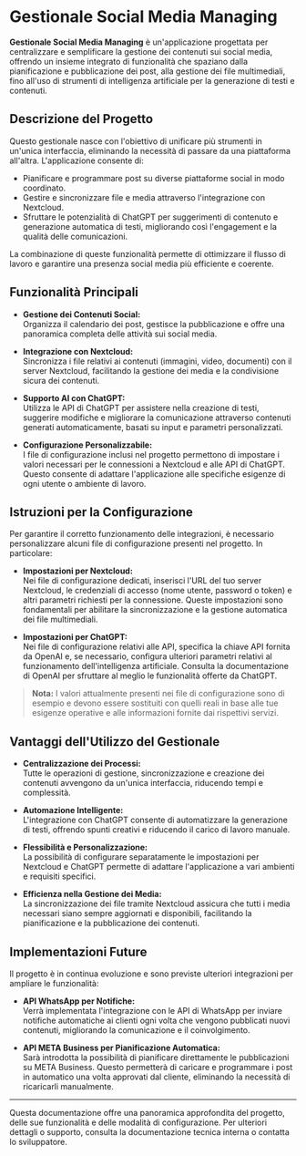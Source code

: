 # Gestionale Social Media Managing

**Gestionale Social Media Managing** è un'applicazione progettata per centralizzare e semplificare la gestione dei contenuti sui social media, offrendo un insieme integrato di funzionalità che spaziano dalla pianificazione e pubblicazione dei post, alla gestione dei file multimediali, fino all'uso di strumenti di intelligenza artificiale per la generazione di testi e contenuti.

## Descrizione del Progetto

Questo gestionale nasce con l'obiettivo di unificare più strumenti in un'unica interfaccia, eliminando la necessità di passare da una piattaforma all'altra. L'applicazione consente di:
- Pianificare e programmare post su diverse piattaforme social in modo coordinato.
- Gestire e sincronizzare file e media attraverso l'integrazione con Nextcloud.
- Sfruttare le potenzialità di ChatGPT per suggerimenti di contenuto e generazione automatica di testi, migliorando così l'engagement e la qualità delle comunicazioni.

La combinazione di queste funzionalità permette di ottimizzare il flusso di lavoro e garantire una presenza social media più efficiente e coerente.

## Funzionalità Principali

- **Gestione dei Contenuti Social:**  
  Organizza il calendario dei post, gestisce la pubblicazione e offre una panoramica completa delle attività sui social media.

- **Integrazione con Nextcloud:**  
  Sincronizza i file relativi ai contenuti (immagini, video, documenti) con il server Nextcloud, facilitando la gestione dei media e la condivisione sicura dei contenuti.

- **Supporto AI con ChatGPT:**  
  Utilizza le API di ChatGPT per assistere nella creazione di testi, suggerire modifiche e migliorare la comunicazione attraverso contenuti generati automaticamente, basati su input e parametri personalizzati.

- **Configurazione Personalizzabile:**  
  I file di configurazione inclusi nel progetto permettono di impostare i valori necessari per le connessioni a Nextcloud e alle API di ChatGPT. Questo consente di adattare l'applicazione alle specifiche esigenze di ogni utente o ambiente di lavoro.

## Istruzioni per la Configurazione

Per garantire il corretto funzionamento delle integrazioni, è necessario personalizzare alcuni file di configurazione presenti nel progetto. In particolare:

- **Impostazioni per Nextcloud:**  
  Nei file di configurazione dedicati, inserisci l'URL del tuo server Nextcloud, le credenziali di accesso (nome utente, password o token) e altri parametri richiesti per la connessione. Queste impostazioni sono fondamentali per abilitare la sincronizzazione e la gestione automatica dei file multimediali.

- **Impostazioni per ChatGPT:**  
  Nei file di configurazione relativi alle API, specifica la chiave API fornita da OpenAI e, se necessario, configura ulteriori parametri relativi al funzionamento dell'intelligenza artificiale. Consulta la documentazione di OpenAI per sfruttare al meglio le funzionalità offerte da ChatGPT.

> **Nota:** I valori attualmente presenti nei file di configurazione sono di esempio e devono essere sostituiti con quelli reali in base alle tue esigenze operative e alle informazioni fornite dai rispettivi servizi.

## Vantaggi dell'Utilizzo del Gestionale

- **Centralizzazione dei Processi:**  
  Tutte le operazioni di gestione, sincronizzazione e creazione dei contenuti avvengono da un'unica interfaccia, riducendo tempi e complessità.

- **Automazione Intelligente:**  
  L'integrazione con ChatGPT consente di automatizzare la generazione di testi, offrendo spunti creativi e riducendo il carico di lavoro manuale.

- **Flessibilità e Personalizzazione:**  
  La possibilità di configurare separatamente le impostazioni per Nextcloud e ChatGPT permette di adattare l'applicazione a vari ambienti e requisiti specifici.

- **Efficienza nella Gestione dei Media:**  
  La sincronizzazione dei file tramite Nextcloud assicura che tutti i media necessari siano sempre aggiornati e disponibili, facilitando la pianificazione e la pubblicazione dei contenuti.

## Implementazioni Future

Il progetto è in continua evoluzione e sono previste ulteriori integrazioni per ampliare le funzionalità:

- **API WhatsApp per Notifiche:**  
  Verrà implementata l'integrazione con le API di WhatsApp per inviare notifiche automatiche ai clienti ogni volta che vengono pubblicati nuovi contenuti, migliorando la comunicazione e il coinvolgimento.

- **API META Business per Pianificazione Automatica:**  
  Sarà introdotta la possibilità di pianificare direttamente le pubblicazioni su META Business. Questo permetterà di caricare e programmare i post in automatico una volta approvati dal cliente, eliminando la necessità di ricaricarli manualmente.

---

Questa documentazione offre una panoramica approfondita del progetto, delle sue funzionalità e delle modalità di configurazione. Per ulteriori dettagli o supporto, consulta la documentazione tecnica interna o contatta lo sviluppatore.

